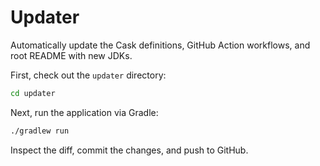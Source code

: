 # Updater

Automatically update the Cask definitions, GitHub Action workflows, and root README with new JDKs.

First, check out the `updater` directory:
```sh
cd updater
```

Next, run the application via Gradle:
```sh
./gradlew run
```

Inspect the diff, commit the changes, and push to GitHub.
